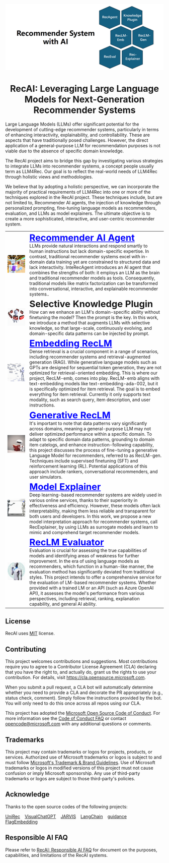 <div align="center">

<img src="./assets/logo.png" alt="Recommender System with AI"/>

</div>

<div align="center">

# RecAI: Leveraging Large Language Models for Next-Generation Recommender Systems

</div>

Large Language Models (LLMs) offer significant potential for the development of cutting-edge recommender systems, particularly in terms of enhancing interactivity, explainability, and controllability. These are aspects that have traditionally posed challenges. However, the direct application of a general-purpose LLM for recommendation purposes is not viable due to the absence of specific domain knowledge.

The RecAI project aims to bridge this gap by investigating various strategies to integrate LLMs into recommender systems, a concept people usually term as LLM4Rec. Our goal is to reflect the real-world needs of LLM4Rec through holistic views and methodologies.

We believe that by adopting a holistic perspective, we can incorporate the majority of practical requirements of LLM4Rec into one or more of the techniques explored in the RecAI project. These techniques include, but are not limited to, Recommender AI agents, the injection of knowledge through personalized prompting, fine-tuning language models as recommenders, evaluation, and LLMs as model explainers. The ultimate objective is to create a more sophisticated, interactive, and user-centric recommender system.

<div align="center" style="background-image:url(./assets/background/background.png);background-color:rgba(255, 255, 255, 0.8);background-blend-mode:overlay;background-position:right;background-repeat:no-repeat;background-size:100% 100%;">

<table>  
  <tr>  
    <td> <img src="./assets/recagent.png" alt="Recommender AI agent" /> </td>  
    <td> 
     <strong style="font-size:3vw"> <a href="https://github.com/microsoft/RecAI/blob/main/InteRecAgent/README.md" style="color: #0000FF; text-decoration: underline;">Recommender AI Agent</a> </strong> <br> LLMs provide natural interactions and respond smartly to human instructions but lack domain-specific expertise. In contrast, traditional recommender systems excel with in-domain data training yet are constrained to structured data and lack interactivity. InteRecAgent introduces an AI agent that combines the strengths of both: it employs an LLM as the brain and traditional recommender models as tools. Consequently, traditional models like matrix factorization can be transformed into conversational, interactive, and explainable recommender systems..
     </td>  
  </tr> 

  <tr>  
    <td> <img src="./assets/knowledge-plugin.png" alt="Selective Knowledge Plugin" /> </td>  
    <td> 
     <strong style="font-size:3vw"> Selective Knowledge Plugin </strong> </br>
     How can we enhance an LLM's domain-specific ability without finetuning the model? Then the prompt is the key. In this work, we introduce a method that augments LLMs with selective knowledge, so that large-scale, continuously evolving, and domain-specific data patterns can be injected by prompt. 
     </td>  
  </tr>   

  <tr>  
    <td> <img src="./assets/reclm-emb.png" alt="Embedding RecLM" /> </td>  
    <td> 
     <strong style="font-size:3vw"> <a href="https://github.com/microsoft/RecAI/blob/main/RecLM-emb/README.md" style="color: #0000FF; text-decoration: underline;"> Embedding RecLM </a></strong> </br>
     Dense retrieval is a crucial component in a range of scenarios, including recommender systems and retrieval-augmented generation (RAG). While generative language models such as GPTs are designed for sequential token generation, they are not optimized for retrieval-oriented embedding. This is where our project, RecLM-emb, comes into play. RecLM-emb aligns with text-embedding models like text-embedding-ada-002, but it is specifically optimized for item retrieval. The goal is to embed everything for item retrieval. Currently it only supports text modality, such as search query, item description, and user instructions.
     </td>  
  </tr> 

  <tr>  
    <td> <img src="./assets/reclm-gen.png" alt="Generative RecLM " /> </td>  
    <td> 
     <strong style="font-size:3vw"> <a href="https://github.com/microsoft/RecAI/blob/main/RecLM-gen/README.md" style="color: #0000FF; text-decoration: underline;"> Generative RecLM </a></strong> </br>
  It's important to note that data patterns vary significantly across domains, meaning a general-purpose LLM may not deliver optimized performance within a specific domain. To adapt to specific domain data patterns, grounding to domain item catelogs, and enhance instruction-following capability, this project discusses the process of fine-tuning a generative Language Model for recommenders, referred to as RecLM-gen. Techniques include supervised finetuning (SFT) and reinforcement learning (RL). Potential applications of this approach include rankers, conversational recommenders, and user simulators.
     </td>  
  </tr> 

  <tr>  
    <td> <img src="./assets/recexplainer.png" alt="Recommendation model explainer" /> </td>  
    <td> 
     <strong style="font-size:3vw"> <a href="https://github.com/microsoft/RecAI/blob/main/RecExplainer/README.md" style="color: #0000FF; text-decoration: underline;"> Model Explainer </a></strong> </br>
     Deep learning-based recommender systems are widely used in various online services, thanks to their superiority in effectiveness and efficiency. However, these models often lack interpretability, making them less reliable and transparent for both users and developers. In this work, we propose a new model interpretation approach for recommender systems, call RecExplainer, by using LLMs as surrogate models and learn to mimic and comprehend target recommender models.
     </td>  
  </tr> 

  <tr>  
    <td> <img src="./assets/eval.png" alt="Recommendation Evaluator"/> </td>  
    <td> 
     <strong style="font-size:3vw"> <a href="https://github.com/microsoft/RecAI/blob/main/RecLM-eval/README.md" style="color: #0000FF; text-decoration: underline;"> RecLM Evaluator </a></strong> </br>
Evaluation is crucial for assessing the true capabilities of models and identifying areas of weakness for further improvement. In the era of using language models as recommenders, which function in a human-like manner, the evaluation method has significantly deviated from traditional styles. This project intends to offer a comprehensive service for the evaluation of LM-based recommender systems. Whether provided with a trained LM or an API (such as Azure OpenAI API), it assesses the model's performance from various perspectives, including retrieval, ranking, explanation capability, and general AI ability.
     </td>  
  </tr> 
</table>  
</div>

## License
RecAI uses [MIT](./LICENSE) license. 


## Contributing

This project welcomes contributions and suggestions.  Most contributions require you to agree to a
Contributor License Agreement (CLA) declaring that you have the right to, and actually do, grant us
the rights to use your contribution. For details, visit https://cla.opensource.microsoft.com.

When you submit a pull request, a CLA bot will automatically determine whether you need to provide
a CLA and decorate the PR appropriately (e.g., status check, comment). Simply follow the instructions
provided by the bot. You will only need to do this once across all repos using our CLA.

This project has adopted the [Microsoft Open Source Code of Conduct](https://opensource.microsoft.com/codeofconduct/).
For more information see the [Code of Conduct FAQ](https://opensource.microsoft.com/codeofconduct/faq/) or
contact [opencode@microsoft.com](mailto:opencode@microsoft.com) with any additional questions or comments.

## Trademarks

This project may contain trademarks or logos for projects, products, or services. Authorized use of Microsoft 
trademarks or logos is subject to and must follow 
[Microsoft's Trademark & Brand Guidelines](https://www.microsoft.com/en-us/legal/intellectualproperty/trademarks/usage/general).
Use of Microsoft trademarks or logos in modified versions of this project must not cause confusion or imply Microsoft sponsorship.
Any use of third-party trademarks or logos are subject to those third-party's policies.


## Acknowledge

Thanks to the open source codes of the following projects:

[UniRec](https://github.com/microsoft/UniRec) &#8194;
[VisualChatGPT](https://github.com/microsoft/TaskMatrix/blob/main/visual_chatgpt.py) &#8194;
[JARVIS](https://github.com/microsoft/JARVIS) &#8194;
[LangChain](https://github.com/langchain-ai/langchain) &#8194;
[guidance](https://github.com/microsoft/guidance) &#8194;
[FlagEmbedding](https://github.com/FlagOpen/FlagEmbedding) &#8194;

## Responsible AI FAQ

Please refer to [RecAI: Responsible AI FAQ](./RAI_FAQ.md) for document on the purposes, capabilities, and limitations of the RecAI systems. 